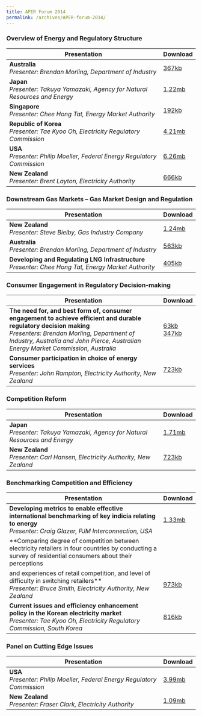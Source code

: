 ```yaml
---
title: APER Forum 2014
permalink: /archives/APER-forum-2014/
---
```

<style>
  table th:first-of-type {width: 85%}
  table th:nth-of-type(2) {width: 15%}
</style>
### **Overview of Energy and Regulatory Structure**

| **Presentation** | **Download** |
|---|:----|
| **Australia**<br>*Presenter: Brendan Morling, Department of Industry* | [367kb](/files/2014-00-australia.pdf) |
| **Japan**<br>*Presenter: Takuya Yamazaki, Agency for Natural Resources and Energy* | [1.22mb](/files/2014-00-japan.pdf) |
| **Singapore**<br>*Presenter: Chee Hong Tat, Energy Market Authority* | [192kb](/files/2014-00-singapore.pdf) |
| **Republic of Korea**<br>*Presenter: Tae Kyoo Oh, Electricity Regulatory Commission* | [4.21mb](/files/2014-00-korea.pdf) |
| **USA**<br>*Presenter: Philip Moeller, Federal Energy Regulatory Commission* | [6.26mb](/files/2014-00-us.pdf) |
| **New Zealand**<br>*Presenter: Brent Layton, Electricity Authority* | [666kb](/files/2014-00-newzealand.pdf) |

### **Downstream Gas Markets – Gas Market Design and Regulation**

| **Presentation** | **Download** |
|---|:----|
| **New Zealand**<br>*Presenter: Steve Bielby, Gas Industry Company* | [1.24mb](/files/2014-01-newzealand.pdf) |
| **Australia**<br>*Presenter: Brendan Morling, Department of Industry* | [563kb](/files/2014-01-australia.pdf) |
| **Developing and Regulating LNG Infrastructure**<br>*Presenter: Chee Hong Tat, Energy Market Authority* | [405kb](/files/2014-01-singapore.pdf) |

### **Consumer Engagement in Regulatory Decision-making**

| **Presentation** | **Download** |
|---|:----|
| **The need for, and best form of, consumer engagement to achieve efficient and durable regulatory decision making**<br>*Presenters: Brendan Morling, Department of Industry, Australia and John Pierce, Australian Energy Market Commission, Australia* | [63kb](/files/2014-02-australia1.pdf)<br>[347kb](/files/2014-02-australia2.pdf) |
| **Consumer participation in choice of energy services**<br>*Presenter: John Rampton, Electricity Authority, New Zealand* | [723kb](/files/2014-02-newzealand.pdf) |

### **Competition Reform**

| **Presentation** | **Download** |
|---|:----|
| **Japan**<br>*Presenter: Takuya Yamazaki, Agency for Natural Resources and Energy* | [1.71mb](/files/2014-03-japan.pdf) |
| **New Zealand**<br>*Presenter: Carl Hansen, Electricity Authority, New Zealand* | [723kb](/files/2014-03-newzealand.pdf) |

### **Benchmarking Competition and Efficiency**

| **Presentation** | **Download** |
|---|:----|
| **Developing metrics to enable effective international benchmarking of key indicia relating to energy**<br>*Presenter: Craig Glazer, PJM Interconnection, USA* | [1.33mb](/files/2014-04-us.pdf) |
| **Comparing degree of competition between electricity retailers in four countries by conducting a survey of residential consumers about their perceptions 
and experiences of retail competition, and level of difficulty in switching retailers**<br>*Presenter: Bruce Smith, Electricity Authority, New Zealand* | [973kb](/files/2014-04-newzealand.pdf) |
| **Current issues and efficiency enhancement policy in the Korean electricity market**<br>*Presenter: Tae Kyoo Oh, Electricity Regulatory Commission, South Korea* | [816kb](/files/2014-04-korea.pdf) |

### **Panel on Cutting Edge Issues**

| **Presentation** | **Download** |
|---|:----|
| **USA**<br>*Presenter: Philip Moeller, Federal Energy Regulatory Commission* | [3.99mb](/files/2014-05-us.pdf) |
| **New Zealand**<br>*Presenter: Fraser Clark, Electricity Authority* | [1.09mb](/files/2014-05-newzealand.pdf) |
